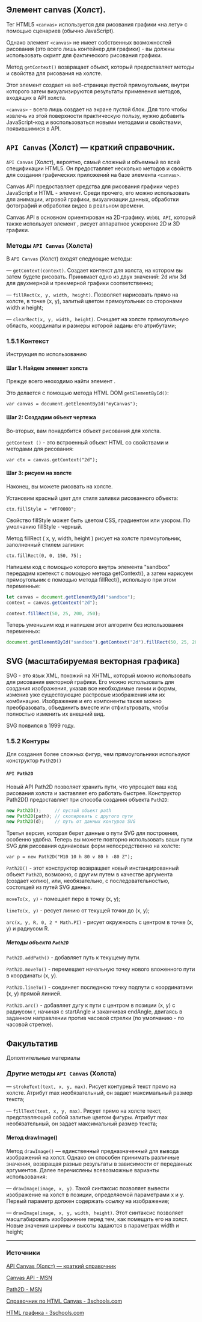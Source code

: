 ## Элемент canvas (Холст).

Тег HTML5 `<canvas>` используется для рисования графики «на лету» с помощью 
сценариев (обычно JavaScript).

Однако элемент `<canvas>` не имеет собственных возможностей рисования 
(это всего лишь контейнер для графики) - вы должны использовать скрипт 
для фактического рисования графики.

Метод `getContext()` возвращает объект, который предоставляет методы 
и свойства для рисования на холсте.


Этот элемент создает на веб-странице пустой прямоугольник, внутри которого 
затем визуализируются результаты применения методов, входящих в API холста.

`<canvas>` - всего лишь создает на экране пустой блок. Для того чтобы извлечь 
из этой поверхности практическую пользу, нужно добавить JavaScript-код 
и воспользоваться новыми методами и свойствами, появившимися в API.



## `API Canvas` (Холст) — краткий справочник.

`API Canvas` (Холст), вероятно, самый сложный и объемный во всей спецификации HTML5. 
Он предоставляет несколько методов и свойств для создания графических приложений 
на базе элемента `<canvas>`.

Canvas API предоставляет средства для рисования графики через JavaScript 
и HTML <canvas> - элемент. Среди прочего, его можно использовать для анимации, 
игровой графики, визуализации данных, обработки фотографий и обработки видео 
в реальном времени.

Canvas API в основном ориентирован на 2D-графику. `WebGL API`, который также 
использует элемент <canvas>, рисует аппаратное ускорение 2D и 3D графики.


### Методы `API Canvas` (Холста)

В `API Canvas` (Холст) входят следующие методы:

— `getContext(context)`. Создает контекст для холста, на котором вы затем будете 
рисовать. Принимает одно из двух значений: 2d или 3d для двухмерной и 
трехмерной графики соответственно;

— `fillRect(x, y, width, height)`. Позволяет нарисовать прямо на холсте, в точке 
(x, y), залитый цветом прямоугольник со сторонами width и height;

— `clearRect(x, y, width, height)`. Очищает на холсте прямоугольную область, 
координаты и размеры которой заданы его атрибутами;


### 1.5.1 Контекст

Инструкция по использованию


#### Шаг 1. Найдем элемент холста

Прежде всего неоходимо найти элемент <canvas>.

Это делается с помощью метода HTML DOM `getElementById()`:

`var canvas = document.getElementById("myCanvas");`


#### Шаг 2: Создадим объект чертежа

Во-вторых, вам понадобится объект рисования для холста.

`getContext ()` - это встроенный объект HTML со свойствами и методами для рисования:

`var ctx = canvas.getContext("2d");`


#### Шаг 3: рисуем на холсте

Наконец, вы можете рисовать на холсте.

Установим красный цвет для стиля заливки рисованного объекта:

`ctx.fillStyle = "#FF0000";`

Свойство fillStyle может быть цветом CSS, градиентом или узором. 
По умолчанию fillStyle - черный.

Метод fillRect ( x, y, width, height ) рисует на холсте прямоугольник, 
заполненный стилем заливки:

`ctx.fillRect(0, 0, 150, 75);`


Напишем код с помощью которого внутрь элемента "sandbox" передадим контекст 
с помощью метода getContext(), а затем нарисуем прямоугольник с помощью 
метода fillRect(), использую при этом переменные:

```js
let canvas = document.getElementById("sandbox");
context = canvas.getContext("2d");

context.fillRect(50, 25, 200, 250);
```

Теперь уменьшим код и напишем этот алгоритм без использования переменных:

```js
document.getElementById("sandbox").getContext("2d").fillRect(50, 25, 200, 250);
```


## SVG (масштабируемая векторная графика)

SVG - это  язык XML, похожий на XHTML, который можно использовать 
для рисования векторной графики. Его можно использовать для создания 
изображения, указав все необходимые линии и формы, изменив уже существующие 
растровые изображения или их комбинацию. Изображение и его компоненты также 
можно преобразовать, объединить вместе или отфильтровать, чтобы полностью 
изменить их внешний вид.

SVG появился в 1999 году.


### 1.5.2 Контуры

Для создания более сложных фигур, чем прямоугольники используют конструктор `Path2D()`

#### `API Path2D`

Новый API Path2D позволяет хранить пути, что упрощает ваш код рисования холста 
и заставляет его работать быстрее. Конструктор Path2D() предоставляет три способа 
создания объекта `Path2D`:

```js
new Path2D();     // пустой объект path
new Path2D(path); // скопировать с другого пути
new Path2D(d);    // путь от данных контуров SVG
```

Третья версия, которая берет данные о пути SVG для построения, особенно удобна. 
Теперь вы можете повторно использовать ваши пути SVG для рисования одинаковых форм 
непосредственно на холсте:

`var p = new Path2D("M10 10 h 80 v 80 h -80 Z");`

`Path2D()` - этот конструктор возвращает новый инстанцированный объект `Path2D`, 
возможно, с другим путем в качестве аргумента (создает копию), или, 
необязательно, с последовательностью, состоящей из путей SVG данных.

`moveTo(x, y)` - помещает перо в точку (x, y);

`lineTo(x, y)` - ресует линию от текущей точки до (x, y);

`arc(x, y, R, 0, 2 * Math.PI)` - рисует окружность с центром в точке (x, y) 
и радиусом R.

##### Методы объекта `Path2D`

`Path2D.addPath()` - добавляет путь к текущему пути.

`Path2D.moveTo()` - перемещает начальную точку нового вложенного пути в координаты (x, y).

`Path2D.lineTo()` - соединяет последнюю точку подпути с координатами (x, y) прямой линией.

`Path2D.arc()` -  добавляет дугу к пути с центром в позиции (x, y) с радиусом r, начиная 
с startAngle и заканчивая endAngle, двигаясь в заданном направлении против 
часовой стрелки (по умолчанию - по часовой стрелке).


## Факультатив

Дополтительные материалы


### Другие методы `API Canvas` (Холста)


— `strokeText(text, x, y, max)`. Рисует контурный текст прямо на холсте. 
Атрибут max необязательный, он задает максимальный размер текста;

— `fillText(text, x, y, max)`. Рисует прямо на холсте текст, представляющий 
собой залитые цветом фигуры. Атрибут max необязательный, он задает 
максимальный размер текста;


#### Метод drawImage()

Метод `drawImage()` — единственный предназначенный для вывода изображений на холст. 
Однако он способен принимать различные значения, возвращая разные результаты 
в зависимости от переданных аргументов. Далее перечислены всевозможные 
варианты использования:

— `drawImage(image, x, y)`. Такой синтаксис позволяет вывести изображение 
на холст в позиции, определяемой параметрами x и y. Первый параметр должен 
содержать ссылку на изображение;

— `drawImage(image, x, y, width, height)`. Этот синтаксис позволяет 
масштабировать изображение перед тем, как помещать его на холст. 
Новые значения ширины и высоты задаются в параметрах width и height;

***

### Источники

[API Canvas (Холст) — краткий справочник](http://html5ru.com/api-canvas-xolst-kratkij-spravochnik.html)

[Canvas API - MSN](https://developer.mozilla.org/en-US/docs/Web/API/Canvas_API)

[Path2D - MSN](https://developer.mozilla.org/en-US/docs/Web/API/Path2D)

[Справочник по HTML Canvas - 3schools.com](https://www.w3schools.com/graphics/canvas_reference.asp)

[HTML графика - 3schools.com](https://www.w3schools.com/graphics/default.asp)
